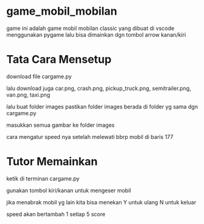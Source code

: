 # game_mobil_mobilan

game ini adalah game mobil mobilan classic yang dibuat di vscode menggunakan pygame lalu bisa dimainkan dgn tombol arrow kanan/kiri

# Tata Cara Mensetup

download file cargame.py

lalu download juga car.png, crash.png, pickup_truck.png, semitrailer.png, van.png, taxi.png

lalu buat folder images pastikan folder images berada di folder yg sama dgn cargame.py

masukkan semua gambar ke folder images

cara mengatur speed nya setelah melewati bbrp mobil di baris 177

# Tutor Memainkan

ketik di terminan cargame.py

gunakan tombol kiri/kanan untuk mengeser mobil

jika menabrak mobil yg lain kita bisa menekan Y untuk ulang N untuk keluar

speed akan bertambah 1 setiap 5 score
